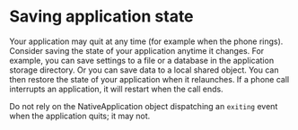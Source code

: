 # Saving application state

<div>

Your application may quit at any time (for example when the phone rings).
Consider saving the state of your application anytime it changes. For example,
you can save settings to a file or a database in the application storage
directory. Or you can save data to a local shared object. You can then restore
the state of your application when it relaunches. If a phone call interrupts an
application, it will restart when the call ends.

Do not rely on the NativeApplication object dispatching an `exiting` event when
the application quits; it may not.

</div>

<div>

<div>

</div>

</div>
